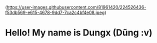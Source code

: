 
(https://user-images.githubusercontent.com/81961420/224526436-f53db569-e615-4678-9dd7-7ca2c4bf4e08.jpeg)

<h1>Hello! My name is Dungx (Dũng :v)</h1>


